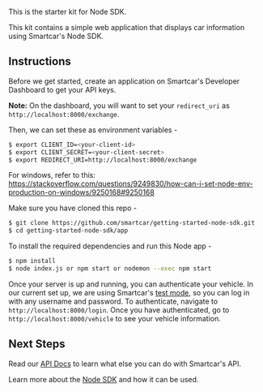 This is the starter kit for Node SDK.

This kit contains a simple web application that displays car information using Smartcar's Node SDK.

## Instructions
Before we get started, create an application on Smartcar's Developer Dashboard to get your API keys.

**Note:** On the dashboard, you will want to set your `redirect_uri` as `http://localhost:8000/exchange`.

Then, we can set these as environment variables -
```bash
$ export CLIENT_ID=<your-client-id>
$ export CLIENT_SECRET=<your-client-secret>
$ export REDIRECT_URI=http://localhost:8000/exchange
```
For windows, refer to this: https://stackoverflow.com/questions/9249830/how-can-i-set-node-env-production-on-windows/9250168#9250168

Make sure you have cloned this repo -
```bash
$ git clone https://github.com/smartcar/getting-started-node-sdk.git
$ cd getting-started-node-sdk/app
```

To install the required dependencies and run this Node app -
```bash
$ npm install
$ node index.js or npm start or nodemon --exec npm start
```

Once your server is up and running, you can authenticate your vehicle. In our current set up, we are using Smartcar's [test mode](https://smartcar.com/docs/guides/testing/), so you can log in with any username and password. To authenticate, navigate to `http://localhost:8000/login`. Once you have authenticated, go to `http://localhost:8000/vehicle` to see your vehicle information.

## Next Steps
Read our [API Docs](https://smartcar.com/docs/api) to learn what else you can do with Smartcar's API.

Learn more about the [Node SDK](https://github.com/smartcar/node-sdk) and how it can be used.
